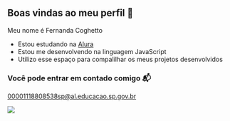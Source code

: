 ## Boas vindas ao meu perfil 🖤

Meu nome é Fernanda Coghetto

- Estou estudando na [Alura](https;//www.alura.com.br)
- Estou me desenvolvendo na linguagem JavaScript
- Utilizo esse espaço para compalilhar os meus projetos desenvolvidos

### Você pode entrar em contado comigo 📬

00001118808538sp@al.educacao.sp.gov.br

![](https://media.tenor.com/p96XUHeS4q8AAAAi/peach-and-goma-goma.gif)

